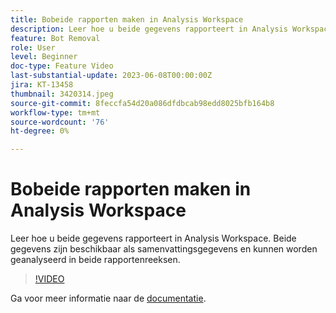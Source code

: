 ```yaml
---
title: Bobeide rapporten maken in Analysis Workspace
description: Leer hoe u beide gegevens rapporteert in Analysis Workspace. Beide gegevens zijn beschikbaar als samenvattingsgegevens en kunnen worden geanalyseerd in beide rapportenreeksen.
feature: Bot Removal
role: User
level: Beginner
doc-type: Feature Video
last-substantial-update: 2023-06-08T00:00:00Z
jira: KT-13458
thumbnail: 3420314.jpeg
source-git-commit: 8feccfa54d20a086dfdbcab98edd8025bfb164b8
workflow-type: tm+mt
source-wordcount: '76'
ht-degree: 0%

---
```



# Bobeide rapporten maken in Analysis Workspace

Leer hoe u beide gegevens rapporteert in Analysis Workspace. Beide gegevens zijn beschikbaar als samenvattingsgegevens en kunnen worden geanalyseerd in beide rapportenreeksen.

>[!VIDEO](https://video.tv.adobe.com/v/3447643/?learn=on&captions=dut)

Ga voor meer informatie naar de [documentatie](https://experienceleague.adobe.com/docs/analytics/components/dimensions/bot-name.html?lang=nl-NL).
